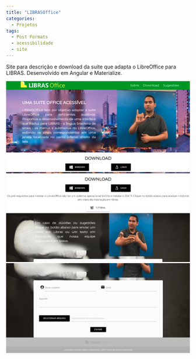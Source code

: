 ```yaml
---
title: "LIBRASOffice"
categories:
  - Projetos
tags:
  - Post Formats
  - acessibilidade
  - site
---
```


Site para descrição e download da suite que adapta o LibreOffice para LIBRAS. Desenvolvido em Angular e Materialize.

![Captura de tela1](/assets/images/librasoffice.png)
![Captura de tela2](/assets/images/librasoffice2.png)
![Captura de tela3](/assets/images/librasoffice3.png)
